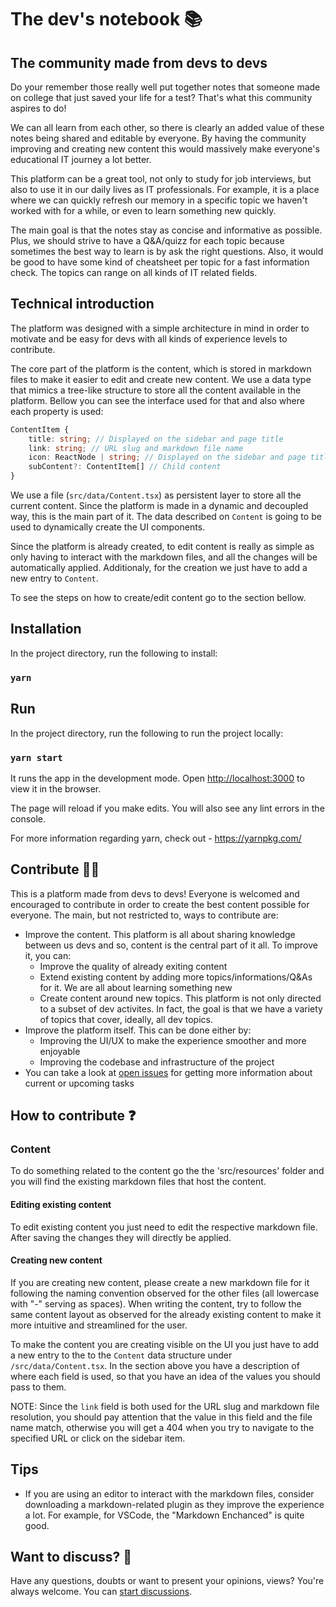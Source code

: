 # The dev's notebook 📚

## The community made from devs to devs

Do your remember those really well put together notes that someone made on college that just saved your life for a test? That's what this community aspires to do!

We can all learn from each other, so there is clearly an added value of these notes being shared and editable by everyone. By having the community improving and creating new content this would massively make everyone's educational IT journey a lot better.

This platform can be a great tool, not only to study for job interviews, but also to use it in our daily lives as IT professionals. For example, it is a place where we can quickly refresh our memory in a specific topic we haven't worked with for a while, or even to learn something new quickly.

The main goal is that the notes stay as concise and informative as possible. Plus, we should strive to have a Q&A/quizz for each topic because sometimes the best way to learn is by ask the right questions. Also, it would be good to have some kind of cheatsheet per topic for a fast information check. The topics can range on all kinds of IT related fields.

## Technical introduction

The platform was designed with a simple architecture in mind in order to motivate and be easy for devs with all kinds of experience levels to contribute.

The core part of the platform is the content, which is stored in markdown files to make it easier to edit and create new content. We use a data type that mimics a tree-like structure to store all the content available in the platform. Bellow you can see the interface used for that and also where each property is used:

```ts
ContentItem {
    title: string; // Displayed on the sidebar and page title
    link: string; // URL slug and markdown file name
    icon: ReactNode | string; // Displayed on the sidebar and page title
    subContent?: ContentItem[] // Child content
}
```

We use a file (`src/data/Content.tsx`) as persistent layer to store all the current content. Since the platform is made in a dynamic and decoupled way, this is the main part of it. The data described on `Content` is going to be used to dynamically create the UI components.

Since the platform is already created, to edit content is really as simple as only having to interact with the markdown files, and all the changes will be automatically applied. Additionaly, for the creation we just have to add a new entry to `Content`.

To see the steps on how to create/edit content go to the section bellow.

## Installation

In the project directory, run the following to install:

### `yarn`

## Run

In the project directory, run the following to run the project locally:

### `yarn start`

It runs the app in the development mode.
Open [http://localhost:3000](http://localhost:3000) to view it in the browser.

The page will reload if you make edits.
You will also see any lint errors in the console.

For more information regarding yarn, check out - https://yarnpkg.com/

## Contribute 🤝🥇

This is a platform made from devs to devs! Everyone is welcomed and encouraged to contribute in order to create the best content possible for everyone. The main, but not restricted to, ways to contribute are:

- Improve the content. This platform is all about sharing knowledge between us devs and so, content is the central part of it all. To improve it, you can:
  - Improve the quality of already exiting content
  - Extend existing content by adding more topics/informations/Q&As for it. We are all about learning something new
  - Create content around new topics. This platform is not only directed to a subset of dev activites. In fact, the goal is that we have a variety of topics that cover, ideally, all dev topics.
- Improve the platform itself. This can be done either by:
  - Improving the UI/UX to make the experience smoother and more enjoyable
  - Improving the codebase and infrastructure of the project
- You can take a look at [open issues](https://github.com/andreborgesdev/the-devs-notebook/issues) for getting more information about current or upcoming tasks

## How to contribute ❓

### Content

To do something related to the content go the the 'src/resources' folder and you will find the existing markdown files that host the content.

#### Editing existing content

To edit existing content you just need to edit the respective markdown file. After saving the changes they will directly be applied.

#### Creating new content

If you are creating new content, please create a new markdown file for it following the naming convention observed for the other files (all lowercase with "-" serving as spaces). When writing the content, try to follow the same content layout as observed for the already existing content to make it more intuitive and streamlined for the user.

To make the content you are creating visible on the UI you just have to add a new entry to the to the `Content` data structure under `/src/data/Content.tsx`. In the section above you have a description of where each field is used, so that you have an idea of the values you should pass to them.

NOTE: Since the `link` field is both used for the URL slug and markdown file resolution, you should pay attention that the value in this field and the file name match, otherwise you will get a 404 when you try to navigate to the specified URL or click on the sidebar item.

## Tips

- If you are using an editor to interact with the markdown files, consider downloading a markdown-related plugin as they improve the experience a lot. For example, for VSCode, the "Markdown Enchanced" is quite good.

## Want to discuss? 💬

Have any questions, doubts or want to present your opinions, views? You're always welcome. You can [start discussions](https://github.com/andreborgesdev/the-devs-notebook/discussions).

